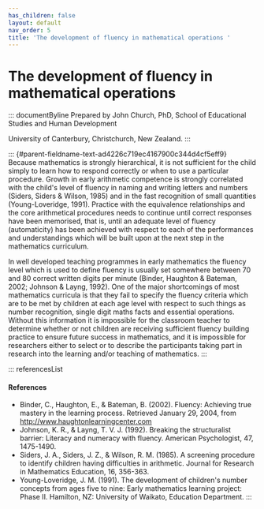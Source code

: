 ```yaml
---
has_children: false
layout: default
nav_order: 5
title: 'The development of fluency in mathematical operations '
---
```

# The development of fluency in mathematical operations 


::: documentByline
Prepared by John Church, PhD, School of Educational Studies and Human
Development

University of Canterbury, Christchurch, New Zealand.
:::

::: {#parent-fieldname-text-ad4226c719ec4167900c344d4cf5eff9}
Because mathematics is strongly hierarchical, it is not sufficient for
the child simply to learn how to respond correctly or when to use a
particular procedure. Growth in early arithmetic competence is strongly
correlated with the child\'s level of fluency in naming and writing
letters and numbers (Siders, Siders & Wilson, 1985) and in the fast
recognition of small quantities (Young-Loveridge, 1991). Practice with
the equivalence relationships and the core arithmetical procedures needs
to continue until correct responses have been memorised, that is, until
an adequate level of fluency (automaticity) has been achieved with
respect to each of the performances and understandings which will be
built upon at the next step in the mathematics curriculum.

In well developed teaching programmes in early mathematics the fluency
level which is used to define fluency is usually set somewhere between
70 and 80 correct written digits per minute (Binder, Haughton & Bateman,
2002; Johnson & Layng, 1992). One of the major shortcomings of most
mathematics curricula is that they fail to specify the fluency criteria
which are to be met by children at each age level with respect to such
things as number recognition, single digit maths facts and essential
operations. Without this information it is impossible for the classroom
teacher to determine whether or not children are receiving sufficient
fluency building practice to ensure future success in mathematics, and
it is impossible for researchers either to select or to describe the
participants taking part in research into the learning and/or teaching
of mathematics.
:::

::: referencesList
#### References

-   Binder, C., Haughton, E., & Bateman, B. (2002). Fluency: Achieving
    true mastery in the learning process. Retrieved January 29, 2004,
    from http://www.haughtonlearningcenter.com
-   Johnson, K. R., & Layng, T. V. J. (1992). Breaking the structuralist
    barrier: Literacy and numeracy with fluency. American Psychologist,
    47, 1475-1490.
-   Siders, J. A., Siders, J. Z., & Wilson, R. M. (1985). A screening
    procedure to identify children having difficulties in arithmetic.
    Journal for Research in Mathematics Education, 16, 356-363.
-   Young-Loveridge, J. M. (1991). The development of children's number
    concepts from ages five to nine: Early mathematics learning project:
    Phase II. Hamilton, NZ: University of Waikato, Education Department.
:::
